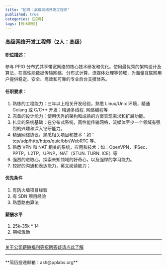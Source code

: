 ```yaml
---
title: "招聘：高级网络开发工程师"
published: true
categories: [招聘]
tags: [技术职位]
---
```


### 高级网络开发工程师（2人：高级）
#### 职位描述：
参与 PPIO 分布式共享带宽网络的核心技术研发和优化。使用最优秀的架构设计及算法，在高性能数据传输网络、分布式计算、流媒体处理等领域，为海量互联网用户提供稳定、安全、高效和可靠的专业后台支撑体系。

#### 任职要求：
  1. 熟练的工程能力：三年以上相关开发经验，熟悉 Linux/Unix 环境，精通 Golang 或 C/C++ 开发；精通多线程. 网络编程等
  2. 完备的设计能力：使用优秀的架构和成熟的方案实现需求和扩展功能。
  3. 扎实的系统基础：在分布式系统，高性能传输网络，流媒体至少一个领域有强烈的兴趣和深入钻研能力。
  4. 精通网络协议，熟悉相关项目和技术：如：tcp/udp/http/https/quic/bbr/WebRTC 等。
  5. 熟悉 VPN 和 NAT 相关的系统，应用和技术：如：OpenVPN，IPSec，PPTP，L2TP，UPNP，NAT（STUN. TURN. ICE）等
  7. 强烈的进取心，探索未知领域的好奇心，以及强悍的学习能力。
  8. 较好的沟通和表达能力，英文阅读能力；

#### 优先条件
  1. 有防火墙项目经验
  2. 有 SDN 项目经验
  3. 熟悉路由算法

#### 薪酬水平
  1. 25k-35k * 14
  2. 期权激励
  <hr>

  [关于公司薪酬福利等招聘答疑请点此了解](http://ashma.info/2019/03/01/Q&A-of-hiring/)

  <hr>
**简历投递邮箱：ash@pplabs.org**

